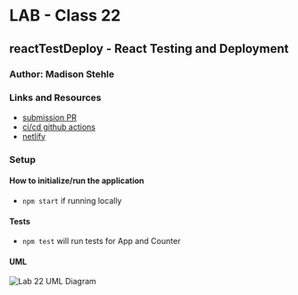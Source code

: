 # LAB - Class 22

## reactTestDeploy - React Testing and Deployment

### Author: Madison Stehle

### Links and Resources

- [submission PR](https://github.com/madisonstehle/reactTestDeploy/pull/1)
- [ci/cd github actions]()
- [netlify](https://stoic-sammet-a3acb4.netlify.app/)

### Setup

#### How to initialize/run the application

- `npm start` if running locally

#### Tests

- `npm test` will run tests for App and Counter

#### UML

![Lab 22 UML Diagram]()
